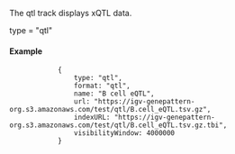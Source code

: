 
The qtl track displays xQTL data.  


type = "qtl"



#### Example

```
            {
                type: "qtl",
                format: "qtl",
                name: "B cell eQTL",
                url: "https://igv-genepattern-org.s3.amazonaws.com/test/qtl/B.cell_eQTL.tsv.gz",
                indexURL: "https://igv-genepattern-org.s3.amazonaws.com/test/qtl/B.cell_eQTL.tsv.gz.tbi",
                visibilityWindow: 4000000
            }

```